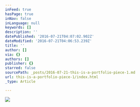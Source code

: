 ```yaml
---
inFeed: true
hasPage: true
inNav: false
inLanguage: null
keywords: []
description: ''
datePublished: '2016-07-21T04:07:02.902Z'
dateModified: '2016-07-21T04:06:53.239Z'
title: ''
author: []
via: {}
authors: []
publisher: {}
starred: false
sourcePath: _posts/2016-07-21-this-is-a-portfolio-piece-1.md
url: this-is-a-portfolio-piece-1/index.html
_type: Article

---
```

![](https://the-grid-user-content.s3-us-west-2.amazonaws.com/f961bf6d-38db-4da0-a97e-5576faa44af8.png)